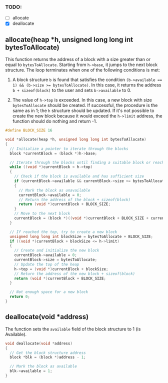 ### TODO:
- [ ] allocate
- [x] deallocate

## allocate(heap *h, unsigned long long int bytesToAllocate)

This function returns the address of a block with a size greater than or equal to `bytesToAllocate`. 
Starting from `h->base`, it jumps to the next block structure. 
The loop terminates when one of the following conditions is met:

1. A block structure `b` is found that satisfies the condition `(b->available == 1) && (b->size >= bytesToAllocate)`. 
    In this case, it returns the address `b + sizeof(block)` to the user and sets `b->available` to 0.

2. The value of `h->top` is exceeded. 
    In this case, a new block with size `bytesToAllocate` should be created. 
    If successful, the procedure is the same as in 1; the `h` structure should be updated. 
    If it's not possible to create the new block because it would exceed the `h->limit` address, the function should do nothing and return -1.

``` c
#define BLOCK_SIZE 16

void *allocate(heap *h, unsigned long long int bytesToAllocate)
{
  // Initialize a pointer to iterate through the blocks
  block *currentBlock = (block *)h->base;

  // Iterate through the blocks until finding a suitable block or reaching the top
  while ((void *)currentBlock < h->top)
  {
    // Check if the block is available and has sufficient size
    if (currentBlock->available && currentBlock->size >= bytesToAllocate)
    {
      // Mark the block as unavailable
      currentBlock->available = 0;
      // Return the address of the block + sizeof(block)
      return (void *)currentBlock + BLOCK_SIZE;
    }
    // Move to the next block
    currentBlock = (block *)((void *)currentBlock + BLOCK_SIZE + currentBlock->size);
  }

  // If reached the top, try to create a new block
  unsigned long long int blockSize = bytesToAllocate + BLOCK_SIZE;
  if ((void *)currentBlock + blockSize <= h->limit)
  {
    // Create and initialize the new block
    currentBlock->available = 0;
    currentBlock->size = bytesToAllocate;
    // Update the top of the heap
    h->top = (void *)currentBlock + blockSize;
    // Return the address of the new block + sizeof(block)
    return (void *)currentBlock + BLOCK_SIZE;
  }

  // Not enough space for a new block
  return 0;
}
``` 

## deallocate(void *address)

The function sets the `available` field of the block structure to 1 (is Available).

``` c
void deallocate(void *address)
{
  // Get the block structure address
  block *blk = (block *)address - 1;

  // Mark the block as available
  blk->available = 1;
}
``` 